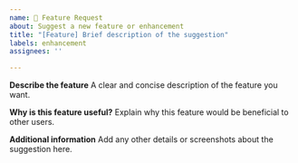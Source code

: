 ```yaml
---
name: 🚀 Feature Request
about: Suggest a new feature or enhancement
title: "[Feature] Brief description of the suggestion"
labels: enhancement
assignees: ''

---
```


**Describe the feature**
A clear and concise description of the feature you want.

**Why is this feature useful?**
Explain why this feature would be beneficial to other users.

**Additional information**
Add any other details or screenshots about the suggestion here.
